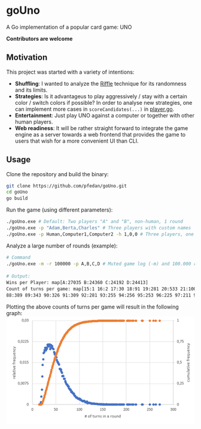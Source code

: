 # goUno
A Go implementation of a popular card game: UNO

**Contributors are welcome**

## Motivation
This project was started with a variety of intentions:
- **Shuffling**: I wanted to analyze the [Riffle]([http://](https://en.wikipedia.org/wiki/Shuffling#Riffle)) technique for its randomness and its limits.
- **Strategies**: Is it advantageus to play aggressively / stay with a certain color / switch colors if possible? In order to analyse new strategies, one can implement more cases in `scoreCandidates(...)` in [player.go](goUno/player.go). 
- **Entertainment**: Just play UNO against a computer or together with other human players. 
- **Web readiness**: It will be rather straight forward to integrate the game engine as a server towards a web frontend that provides the game to users that wish for a more convenient UI than CLI.

## Usage
Clone the repository and build the binary:

```bash
git clone https://github.com/pfedan/goUno.git
cd goUno
go build
```

Run the game (using different parameters):
```bash
./goUno.exe # Default: Two players "A" and "B", non-human, 1 round
./goUno.exe -p "Adam,Berta,Charles" # Three players with custom names
./goUno.exe -p Human,Computer1,Computer2 -h 1,0,0 # Three players, one human player defined with the -h flag list
```

Analyze a large number of rounds (example):
 ```bash
# Command
./goUno.exe -m -r 100000 -p A,B,C,D # Muted game log (-m) and 100.000 rounds with four players: A, B, C and D

# Output:
Wins per Player: map[A:27035 B:24360 C:24192 D:24413]
Count of turns per game: map[15:1 16:2 17:30 18:91 19:281 20:533 21:1002 22:1419 23:1617 24:1844 25:1875 26:1952 27:2027 28:1967 29:1940 30:2034 31:1996 32:2131 33:2072 34:2145 35:2097 36:2072 37:2147 38:1981 39:2020 40:2123 41:2077 42:2088 43:2017 44:1991 45:1977 46:1880 47:1839 48:1793 49:1784 50:1740 51:1687 52:1591 53:1540 54:1524 55:1493 56:1450 57:1424 58:1280 59:1274 60:1236 61:1247 62:1182 63:1132 64:1018 65:1031 66:1018 67:928 68:926 69:925 70:842 71:796 72:745 73:728 74:707 75:689 76:653 77:652 78:575 79:566 80:528 81:529 82:497 83:448 84:463 85:422 86:411 87:391
88:389 89:343 90:326 91:309 92:281 93:255 94:256 95:253 96:225 97:211 98:205 99:217 100:210 101:180 102:190 103:170 104:159 105:143 106:132 107:127 108:128 109:128 110:117 111:128 112:94 113:87 114:97 115:79 116:111 117:72 118:51 119:64 120:68 121:66 122:59 123:51 124:54 125:48 126:44 127:30 128:42 129:42 130:41 131:27 132:43 133:25 134:29 135:28 136:23 137:28 138:28 139:15 140:19 141:17 142:19 143:19 144:15 145:15 146:9 147:15 148:15 149:8 150:9 151:8 152:13 153:6 154:7 155:3 156:7 157:7 158:11 159:5 160:3 161:5 162:4 163:3 164:6 165:4 166:3 167:2 168:6 169:7 170:3 171:3 172:8 173:2 174:5 175:6 176:4 177:2 178:2 179:1 180:1 181:1 184:2 185:1 186:2 187:1 188:2 189:1 191:2 192:1 194:2 195:2 202:1 204:1 205:1 208:1 212:1 215:1 220:1 221:1 233:1 235:2 250:1 258:1 263:1 271:1]
```

Plotting the above counts of turns per game will result in the following graph:
![Relative and cumulative frequency](doc/example_4players_100k_rounds.png)